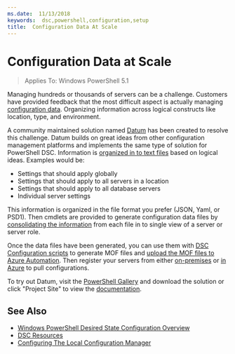 ```yaml
---
ms.date:  11/13/2018
keywords:  dsc,powershell,configuration,setup
title:  Configuration Data At Scale
---
```

# Configuration Data at Scale

> Applies To: Windows PowerShell 5.1

Managing hundreds or thousands of servers can be a challenge.
Customers have provided feedback that the most difficult aspect is actually managing
[configuration data](/powershell/dsc/configurations/configdata.md).
Organizing information across logical constructs like location, type, and environment.

A community maintained solution named
[Datum](https://github.com/gaelcolas/Datum)
has been created to resolve this challenge.
Datum builds on great ideas from other configuration management platforms
and implements the same type of solution for PowerShell DSC.
Information is
[organized in to text files](https://github.com/gaelcolas/Datum#3-intended-usage)
based on logical ideas.
Examples would be:

- Settings that should apply globally
- Settings that should apply to all servers in a location
- Settings that should apply to all database servers
- Individual server settings

This information is organized in the file format you prefer (JSON, Yaml, or PSD1).
Then cmdlets are provided to generate configuration data files by
[consolidating the information](https://github.com/gaelcolas/Datum#datum-tree)
from each file in to single view of a server or server role.

Once the data files have been generated,
you can use them with
[DSC Configuration scripts](/powershell/dsc/configurations/write-compile-apply-configuration.md)
to generate MOF files
and
[upload the MOF files to Azure Automation](/azure/automation/tutorial-configure-servers-desired-state#create-and-upload-a-configuration-to-azure-automation).
Then register your servers from either
[on-premises](/azure/automation/automation-dsc-onboarding#physicalvirtual-windows-machines-on-premises-or-in-a-cloud-other-than-azureaws)
or [in Azure](/azure/automation/automation-dsc-onboarding#azure-virtual-machines)
to pull configurations.

To try out Datum, visit the
[PowerShell Gallery](https://www.powershellgallery.com/packages/datum/)
and download the solution or click "Project Site"
to view the
[documentation](https://github.com/gaelcolas/Datum#2-getting-started--concepts).

## See Also

- [Windows PowerShell Desired State Configuration Overview](/powershell/dsc/overview/overview.md)
- [DSC Resources](/powershell/dsc/resources/resources.md)
- [Configuring The Local Configuration Manager](/powershell/dsc/managing-nodes/metaconfig.md)
